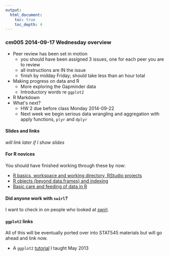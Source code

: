 ```yaml
---
output:
  html_document:
    toc: true
    toc_depth: 4
---
```


### cm005 2014-09-17 Wednesday overview

  * Peer review has been set in motion
    - you should have been assigned 3 issues, one for each peer you are to review
    - all instructions are IN the issue
    - finish by midday Friday; should take less than an hour total
  * Making progress on data and R
    - More exploring the Gapminder data
    - Introductory words re `ggplot2`
  * R Markdown
  * What's next?
    - HW 2 due before class Monday 2014-09-22
    - Next week we begin serious data wrangling and aggregation with apply functions, `plyr` and `dplyr`
    
#### Slides and links

*will link later if I show slides*

#### For R novices

You should have finished working through these by now:

  * [R basics, workspace and working directory, RStudio projects](block002_hello-r-workspace-wd-project.html)
  * [R objects (beyond data.frames) and indexing](block004_basic-r-objects.html)
  * [Basic care and feeding of data in R](block006_care-feeding-data.html)

#### Did anyone work with `swirl`?

I want to check in on people who looked at [swirl](http://swirlstats.com).

#### `ggplot2` links

All of this will be eventually ported over into STAT545 materials but will go ahead and link now.

  * A `ggplot2` [tutorial](https://github.com/jennybc/ggplot2-tutorial) I taught May 2013
